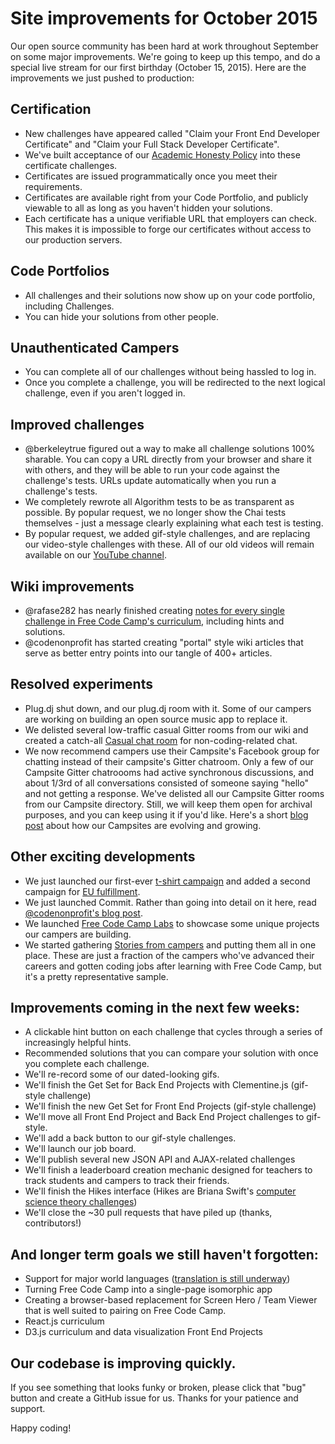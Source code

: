 # Site improvements for October 2015

Our open source community has been hard at work throughout September on some major improvements. We're going to keep up this tempo, and do a special live stream for our first birthday (October 15, 2015). Here are the improvements we just pushed to production:

## Certification

- New challenges have appeared called "Claim your Front End Developer Certificate" and "Claim your Full Stack Developer Certificate".
- We've built acceptance of our [Academic Honesty Policy](Academic-Honesty-Policy) into these certificate challenges.
- Certificates are issued programmatically once you meet their requirements.
- Certificates are available right from your Code Portfolio, and publicly viewable to all as long as you haven't hidden your solutions.
- Each certificate has a unique verifiable URL that employers can check. This makes it is impossible to forge our certificates without access to our production servers.

## Code Portfolios

- All challenges and their solutions now show up on your code portfolio, including Challenges.
- You can hide your solutions from other people.

## Unauthenticated Campers

- You can complete all of our challenges without being hassled to log in.
- Once you complete a challenge, you will be redirected to the next logical challenge, even if you aren't logged in.

## Improved challenges

- @berkeleytrue figured out a way to make all challenge solutions 100% sharable. You can copy a URL directly from your browser and share it with others, and they will be able to run your code against the challenge's tests. URLs update automatically when you run a challenge's tests.
- We completely rewrote all Algorithm tests to be as transparent as possible. By popular request, we no longer show the Chai tests themselves - just a message clearly explaining what each test is testing.
- By popular request, we added gif-style challenges, and are replacing our video-style challenges with these. All of our old videos will remain available on our [YouTube channel](https://www.youtube.com/channel/UC8butISFwT-Wl7EV0hUK0BQ?sub_confirmation=1).

## Wiki improvements

- @rafase282 has nearly finished creating [notes for every single challenge in Free Code Camp's curriculum](Map), including hints and solutions.
- @codenonprofit has started creating "portal" style wiki articles that serve as better entry points into our tangle of 400+ articles.

## Resolved experiments

- Plug.dj shut down, and our plug.dj room with it. Some of our campers are working on building an open source music app to replace it.
- We delisted several low-traffic casual Gitter rooms from our wiki and created a catch-all [Casual chat room](https://gitter.im/freecodecamp/casual) for non-coding-related chat.
- We now recommend campers use their Campsite's Facebook group for chatting instead of their campsite's Gitter chatroom. Only a few of our Campsite Gitter chatroooms had active synchronous discussions, and about 1/3rd of all conversations consisted of someone saying "hello" and not getting a response. We've delisted all our Campsite Gitter rooms from our Campsite directory. Still, we will keep them open for archival purposes, and you can keep using it if you'd like. Here's a short [blog post](http://blog.freecodecamp.com/2015/09/jump-start-your-local-campsite-with-coffee-and-code.html) about how our Campsites are evolving and growing.

## Other exciting developments

- We just launched our first-ever [t-shirt campaign](https://teespring.com/get-free-code-camp-t-shirt) and added a second campaign for [EU fulfillment](https://teespring.com/free-code-camp-shirt-eu).
- We just launched Commit. Rather than going into detail on it here, read [@codenonprofit's blog post](http://blog.freecodecamp.com/2015/10/commit-to-yourself-commit-to-nonprofit.html).
- We launched [Free Code Camp Labs](http://freecodecamp.com/labs) to showcase some unique projects our campers are building.
- We started gathering [Stories from campers](http://freecodecamp.com/stories) and putting them all in one place. These are just a fraction of the campers who've advanced their careers and gotten coding jobs after learning with Free Code Camp, but it's a pretty representative sample.

## Improvements coming in the next few weeks:

- A clickable hint button on each challenge that cycles through a series of increasingly helpful hints.
- Recommended solutions that you can compare your solution with once you complete each challenge.
- We'll re-record some of our dated-looking gifs.
- We'll finish the Get Set for Back End Projects with Clementine.js (gif-style challenge)
- We'll finish the new Get Set for Front End Projects (gif-style challenge)
- We'll move all Front End Project and Back End Project challenges to gif-style.
- We'll add a back button to our gif-style challenges.
- We'll launch our job board.
- We'll publish several new JSON API and AJAX-related challenges
- We'll finish a leaderboard creation mechanic designed for teachers to track students and campers to track their friends.
- We'll finish the Hikes interface (Hikes are Briana Swift's [computer science theory challenges](https://www.youtube.com/watch?v=q7tlgZg4Q1o&list=PLWKjhJtqVAbmfoj2Th9fvxhHIeqFO7wOy))
- We'll close the ~30 pull requests that have piled up (thanks, contributors!)

## And longer term goals we still haven't forgotten:

- Support for major world languages ([translation is still underway](https://trello.com/b/m7zhwXka/fcc-translation))
- Turning Free Code Camp into a single-page isomorphic app
- Creating a browser-based replacement for Screen Hero / Team Viewer that is well suited to pairing on Free Code Camp.
- React.js curriculum
- D3.js curriculum and data visualization Front End Projects

## Our codebase is improving quickly.

If you see something that looks funky or broken, please click that "bug" button and create a GitHub issue for us. Thanks for your patience and support.

Happy coding!
